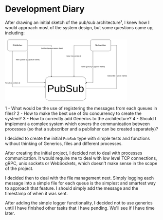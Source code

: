 # Development Diary

After drawing an initial sketch of the pub/sub architecture¹, I knew how I would approach most of the system design, but some questions came up, including:

<img title="1. Initial Sketch" src="./images/initial-sketch.png" alt="1. Initial Sketch" style="height: 200px; width:400px;"/>

1 - What would be the use of registering the messages from each queues in files?
2 - How to make the best use of Go concurrency to create the system?
3 - How to correctly add Generics to the architecture?
4 - Should I implement a complex system which covers the communication between processes (so that a subscriber and a publisher can be created separately)?

I decided to create the initial `PubSub` type with simple tests and functions without thinking of Generics, files and different processes.

After creating the initial project, I decided not to deal with processes communication. It would require me to deal with low level TCP connections, gRPC, unix sockets or WebSockets, which doesn't make sense in the scope of the project.

I decided then to deal with the file management next. Simply logging each message into a simple file for each queue is the simplest and smartest way to approach that feature. I should simply add the message and the timestamp of when it was sent.

After adding the simple logger functionality, I decided not to use generics until I have finished other tasks that I have pending. We'll see if I have time later.